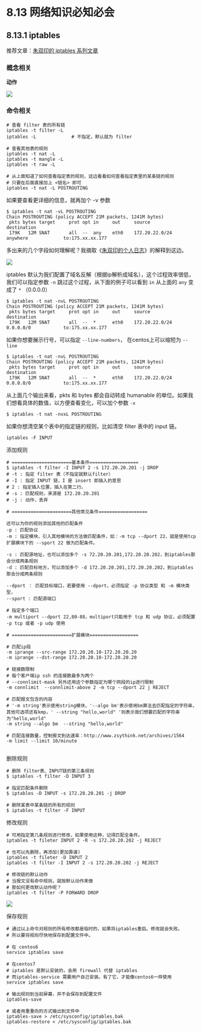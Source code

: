 # 8.13 网络知识必知必会

## 8.13.1 iptables

推荐文章：[朱双印的 iptables 系列文章](http://www.zsythink.net/archives/tag/iptables/)

### 概念相关

**动作**

![](http://image.python-online.cn/20190706114314.png)

### 命令相关

```shell
# 查看 filter 表的所有链
iptables -t filter -L
iptables -L             # 不指定，默认就为 filter

# 查看其他表的规则
iptables -t nat -L
iptables -t mangle -L
iptables -t raw -L

# 从上面知道了如何查看指定表的规则，这边看看如何查看指定表里的某条链的规则
# 只要在后面直接加上 <链名> 即可
iptables -t nat -L POSTROUTING

```

如果要查看更详细的信息，就再加个  -v 参数

```shell
$ iptables -t nat -vL POSTROUTING
Chain POSTROUTING (policy ACCEPT 21M packets, 1241M bytes)
 pkts bytes target     prot opt in     out     source               destination         
 179K   12M SNAT       all  --  any    eth0    172.20.22.0/24       anywhere             to:175.xx.xx.177
```

多出来的几个字段如何理解呢？我摘取《[朱双印的个人日志](http://www.zsythink.net/archives/1493)》的解释到这边。

![](http://image.python-online.cn/20190706093904.png)

iptables 默认为我们配置了域名反解（根据ip解析成域名），这个过程效率很低，我们可以指定参数 `-n` 跳过这个过程，从下面的例子可以看到 `in` 从上面的 `any` 变成了 `*` （0.0.0.0）

```shell
$ iptables -t nat -nvL POSTROUTING 
Chain POSTROUTING (policy ACCEPT 21M packets, 1241M bytes)
 pkts bytes target     prot opt in     out     source               destination         
 179K   12M SNAT       all  --  *      eth0    172.20.22.0/24       0.0.0.0/0            to:175.xx.xx.177
```

如果你想要展示行号，可以指定 `--line-numbers`， 在centos上可以缩短为 `--line`	

```shell
$ iptables -t nat -nvL POSTROUTING 
Chain POSTROUTING (policy ACCEPT 21M packets, 1241M bytes)
 pkts bytes target     prot opt in     out     source               destination         
 179K   12M SNAT       all  --  *      eth0    172.20.22.0/24       0.0.0.0/0            to:175.xx.xx.177
```

从上面几个输出来看，pkts 和 bytes 都会自动转成 humanable 的单位。如果我们想看具体的数值，以方便查看变化，可以加个参数 `-x`

```shell
$ iptables -t nat -nvxL POSTROUTING 
```

如果你想清空某个表中的指定链的规则，比如清空 filter 表中的 input 链。

```shell
iptables -F INPUT
```

添加规则

```shell
# ======================基本条件==================
$ iptables -t filter -I INPUT 2 -s 172.20.20.201 -j DROP
# -t : 指定 filter 表（不指定就默认filter）
# -I : 指定 INPUT 链，I 是 insert 即插入的意思
# 2 : 指定插入位置，插入在第二行。
# -s : 匹配规则，来源是 172.20.20.201
# -j : 动作，丢弃

# ======================其他常见条件==================

还可以为你的规则添加其他的匹配条件
-p : 匹配协议
-m : 指定模块，引入其他模块的方法做匹配条件，如：-m tcp --dport 22，就是使用tcp扩展模块下的 --sport 22 做为匹配条件。

-s : 匹配源地址，也可以添加多个 -s 72.20.20.201,172.20.20.202，到iptables那会分成两条规则
-d : 匹配目标地方，可以添加多个 -d 172.20.20.201,172.20.20.202，到iptables那会分成两条规则

--dport ： 匹配目标端口，若要使用 --dport，必须指定 -p 协议类型 和 -m 模块类型，
--sport : 匹配源端口

# 指定多个端口
-m multiport --dport 22,80-88，multiport只能用于 tcp 和 udp 协议，必须配置 -p tcp 或者 -p udp 使用

# ======================扩展模块==================

# 匹配ip段
-m iprange --src-range 172.20.20.10-172.20.20.20
-m iprange --dst-range 172.20.20.10-172.20.20.20

# 链接数限制
# 每个客户端ip ssh 的连接数最多为两个
# --connlimit-mask 另外还用这个参数指定为哪个网段的ip进行限制
-m connlimit  --connlimit-above 2 -m tcp --dport 22 j REJECT

# 匹配报文包含的内容
# '-m string'表示使用string模块，'--algo bm'表示使用bm算法去匹配指定的字符串，其他可选项还有kmp，' --string "hello,world" '则表示我们想要匹配的字符串为"hello,world"
-m string --algo bm  --string "hello,world"  

# 匹配连接数量，控制报文到达速率：http://www.zsythink.net/archives/1564
-m limit --limit 10/minute


```

删除规则

```shell
# 删除 filter表、INPUT链的第三条规则
$ iptables -t filter -D INPUT 3

# 指定匹配条件删除
$ iptables -D INPUT -s 172.20.20.201 -j DROP

# 删除某表中某条链的所有的规则
$ iptables -t filter -F INPUT
```

修改规则

```shell
# 可用指定第几条规则进行修改，如果使用这种，记得匹配全条件。
iptables -t fileter INPUT 2 -R -s 172.20.20.202 -j REJECT

# 也可以先删除，再添加(更加靠谱)
iptables -t fileter -D INPUT 2
iptables -t filter -I INPUT 2 -s 172.20.20.202 -j REJECT

# 修改链的默认动作
# 当报文没有命中规则，就按默认动作来做
# 那如何更改默认动作呢？
iptables -t filter -P FORWARD DROP
```

![](http://image.python-online.cn/20190706160632.png)

保存规则

```shell
# 通过以上命令对规则的所有修改都是临时的，如果将iptables重启。修改就会失败。
# 所以要将规则尽快地保存到配置文件中。

# 在 centos6
service iptables save

# 在centos7
# iptables 是默认安装的，会用 firewall 代替 iptables
# 而iptables-service 需要用户自己安装。有了它，才能像centos6一样使用 
service iptables save

# 输出规则到当前屏幕，并不会保存到配置文件
iptables-save

# 或者用重重向的方式输出到文件中
iptables-save > /etc/sysconfig/iptables.bak
iptables-restore < /etc/sysconfig/iptables.bak
```



